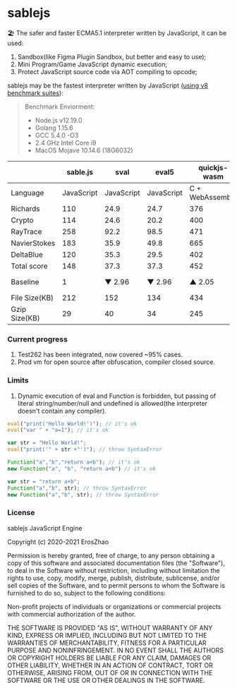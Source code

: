 # sablejs

🏖️ The safer and faster ECMA5.1 interpreter written by JavaScript, it can be used:
1. Sandbox(like Figma Plugin Sandbox, but better and easy to use);
2. Mini Program/Game JavaScript dynamic execution;
3. Protect JavaScript source code via AOT compiling to opcode;

sablejs may be the fastest interpreter written by JavaScript ([using v8 benchmark suites](https://github.com/mozilla/arewefastyet/tree/master/benchmarks/v8-v7)):

> Benchmark Enviorment: 
> * Node.js v12.19.0
> * Golang 1.15.6
> * GCC 5.4.0 -O3
> * 2.4 GHz Intel Core i9
> * MacOS Mojave 10.14.6 (18G6032)

|     | sable.js  | sval  | eval5  | quickjs-wasm  | goja |
|  ----  | ----  | ----  | ----  | ----  |  ----  |
| Language  | JavaScript | JavaScript | JavaScript | C + WebAssembly | Golang |
| Richards  | 110 | 24.9 | 24.7 | 376 |  208 |
| Crypto  | 114 | 24.6 | 20.2 | 400 | 104 |
| RayTrace  | 258 | 92.2 | 98.5 | 471 |  294 |
| NavierStokes  | 183 | 35.9 | 49.8 | 665 |  191 |
| DeltaBlue  | 120 | 35.3 | 29.5 | 402 |  276 |
| Total score  | 148 | 37.3 | 37.3 | 452 | 202 |
| Baseline  | 1 |  ▼ 2.96 | ▼ 2.96 | ▲ 2.05 | ▲ 0.36 |
| File Size(KB)  | 212 | 152 | 134 | 434 | - | - | - |
| Gzip Size(KB) | 29 | 40 | 34 | 245 | - | - | - |

### Current progress
1. Test262 has been integrated, now covered ~95% cases.
2. Prod vm for open source after obfuscation, compiler closed source.

### Limits
1. Dynamic execution of eval and Function is forbidden, but passing of literal string/number/null and undefined is allowed(the interpreter doesn't contain any compiler).
```javascript
eval("print('Hello World!')"); // it's ok
eval("var " + "a=1"); // it's ok

var str = "Hello World!";
eval("print('" + str +"')"); // throw SyntaxError

Function("a","b","return a+b"); // it's ok
new Function("a", "b", "return a+b") // it's ok

var str = "return a+b";
Function("a","b", str); // throw SyntaxError
new Function("a","b", str); // throw SyntaxError
```
### License

sablejs JavaScript Engine

Copyright (c) 2020-2021 ErosZhao

Permission is hereby granted, free of charge, to any person obtaining a copy
of this software and associated documentation files (the "Software"), to deal
in the Software without restriction, including without limitation the rights
to use, copy, modify, merge, publish, distribute, sublicense, and/or sell
copies of the Software, and to permit persons to whom the Software is
furnished to do so, subject to the following conditions:

Non-profit projects of individuals or organizations or commercial projects with 
commercial authorization of the author.

THE SOFTWARE IS PROVIDED "AS IS", WITHOUT WARRANTY OF ANY KIND, EXPRESS OR
IMPLIED, INCLUDING BUT NOT LIMITED TO THE WARRANTIES OF MERCHANTABILITY,
FITNESS FOR A PARTICULAR PURPOSE AND NONINFRINGEMENT. IN NO EVENT SHALL
THE AUTHORS OR COPYRIGHT HOLDERS BE LIABLE FOR ANY CLAIM, DAMAGES OR OTHER
LIABILITY, WHETHER IN AN ACTION OF CONTRACT, TORT OR OTHERWISE, ARISING FROM,
OUT OF OR IN CONNECTION WITH THE SOFTWARE OR THE USE OR OTHER DEALINGS IN
THE SOFTWARE.

